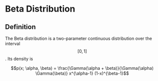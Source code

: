 # Beta Distribution

## Definition

The Beta distribution is a two-parameter continuous distribution over the interval $$[0, 1]$$.
Its density is

$$p(x; \alpha, \beta) = \frac{\Gamma(\alpha + \beta)}{\Gamma(\alpha) \Gamma(\beta)} x^{\alpha-1} (1-x)^{\beta-1}$$


